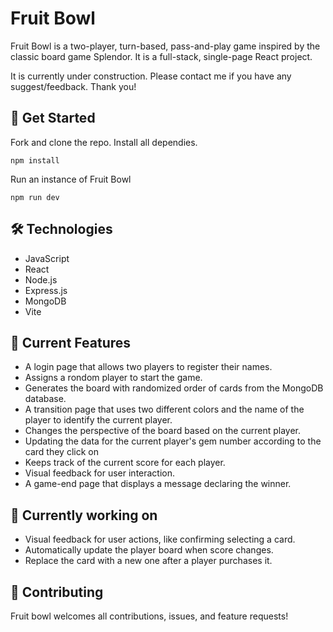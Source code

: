 # Fruit Bowl

Fruit Bowl is a two-player, turn-based, pass-and-play game inspired by the classic board game Splendor. It is a full-stack, single-page React project. <br>

It is currently under construction. Please contact me if you have any suggest/feedback. Thank you!

## 🚀 Get Started

Fork and clone the repo. Install all dependies. <br>

```
npm install
```

Run an instance of Fruit Bowl

```
npm run dev
```

## 🛠️ Technologies

- JavaScript
- React
- Node.js
- Express.js
- MongoDB
- Vite

## 💪 Current Features

- A login page that allows two players to register their names.
- Assigns a rondom player to start the game.
- Generates the board with randomized order of cards from the MongoDB database.
- A transition page that uses two different colors and the name of the player to identify the current player.
- Changes the perspective of the board based on the current player.
- Updating the data for the current player's gem number according to the card they click on
- Keeps track of the current score for each player.
- Visual feedback for user interaction.
- A game-end page that displays a message declaring the winner.

## 🚧 Currently working on

- Visual feedback for user actions, like confirming selecting a card.
- Automatically update the player board when score changes.
- Replace the card with a new one after a player purchases it.

## 🤝 Contributing

Fruit bowl welcomes all contributions, issues, and feature requests!
